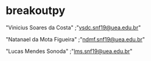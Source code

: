 # breakoutpy

"Vinicius Soares da Costa" ;"vsdc.snf19@uea.edu.br"

"Natanael da Mota Figueira" ;"ndmf.snf19@uea.edu.br"

"Lucas Mendes Sonoda" ;"lms.snf19@uea.edu.br"

